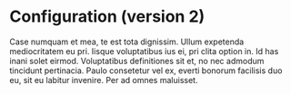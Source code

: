 # Configuration (version 2)

Case numquam et mea, te est tota dignissim. Ullum expetenda mediocritatem eu pri. Iisque voluptatibus ius ei, pri clita option in. Id has inani solet eirmod. Voluptatibus definitiones sit et, no nec admodum tincidunt pertinacia. Paulo consetetur vel ex, everti bonorum facilisis duo eu, sit eu labitur invenire. Per ad omnes maluisset.
